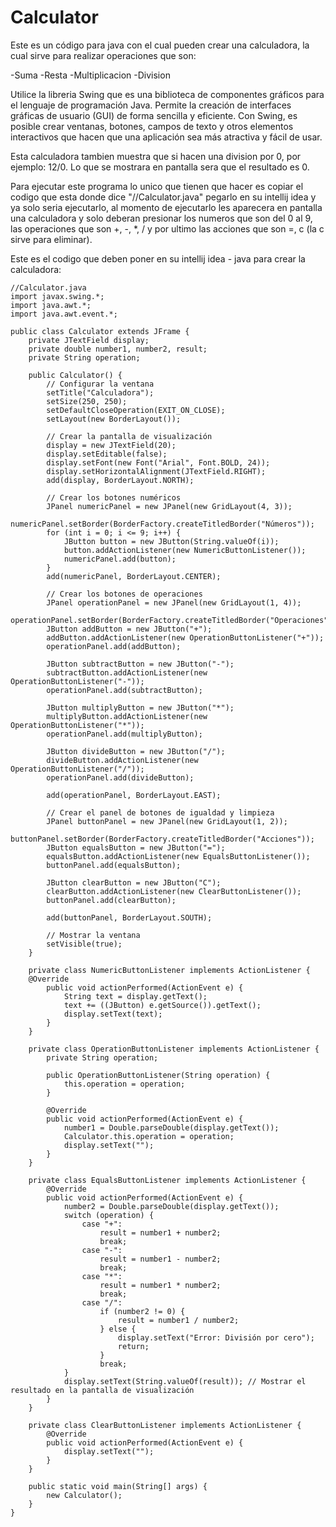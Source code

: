 # Calculator
Este es un código para java con el cual pueden crear una calculadora, la cual sirve para realizar operaciones que son:

-Suma
-Resta
-Multiplicacion
-Division

Utilice la libreria Swing que es una biblioteca de componentes gráficos para el lenguaje de programación Java. Permite la creación de interfaces gráficas de usuario (GUI) de forma sencilla y eficiente. Con Swing, es posible crear ventanas, botones, campos de texto y otros elementos interactivos que hacen que una aplicación sea más atractiva y fácil de usar.

Esta calculadora tambien muestra que si hacen una division por 0, por ejemplo: 12/0. Lo que se mostrara en pantalla sera que el resultado es 0.

Para ejecutar este programa lo unico que tienen que hacer es copiar el codigo que esta donde dice "//Calculator.java" pegarlo en su intellij idea y ya solo seria ejecutarlo, al momento de ejecutarlo les aparecera en pantalla una calculadora y solo deberan presionar los numeros que son del 0 al 9, las operaciones que son +, -, *, / y por ultimo las acciones que son =, c (la c sirve para eliminar).

Este es el codigo que deben poner en su intellij idea - java para crear la calculadora:

    //Calculator.java
    import javax.swing.*;
    import java.awt.*;
    import java.awt.event.*;

    public class Calculator extends JFrame {
        private JTextField display;
        private double number1, number2, result;
        private String operation;
    
        public Calculator() {
            // Configurar la ventana
            setTitle("Calculadora");
            setSize(250, 250);
            setDefaultCloseOperation(EXIT_ON_CLOSE);
            setLayout(new BorderLayout());

            // Crear la pantalla de visualización
            display = new JTextField(20);
            display.setEditable(false);
            display.setFont(new Font("Arial", Font.BOLD, 24));
            display.setHorizontalAlignment(JTextField.RIGHT);
            add(display, BorderLayout.NORTH);

            // Crear los botones numéricos
            JPanel numericPanel = new JPanel(new GridLayout(4, 3));
            numericPanel.setBorder(BorderFactory.createTitledBorder("Números"));
            for (int i = 0; i <= 9; i++) {
                JButton button = new JButton(String.valueOf(i));
                button.addActionListener(new NumericButtonListener());
                numericPanel.add(button);
            }
            add(numericPanel, BorderLayout.CENTER);

            // Crear los botones de operaciones
            JPanel operationPanel = new JPanel(new GridLayout(1, 4));
            operationPanel.setBorder(BorderFactory.createTitledBorder("Operaciones"));
            JButton addButton = new JButton("+");
            addButton.addActionListener(new OperationButtonListener("+"));
            operationPanel.add(addButton);

            JButton subtractButton = new JButton("-");
            subtractButton.addActionListener(new OperationButtonListener("-"));
            operationPanel.add(subtractButton);

            JButton multiplyButton = new JButton("*");
            multiplyButton.addActionListener(new OperationButtonListener("*"));
            operationPanel.add(multiplyButton);

            JButton divideButton = new JButton("/");
            divideButton.addActionListener(new OperationButtonListener("/"));
            operationPanel.add(divideButton);

            add(operationPanel, BorderLayout.EAST);

            // Crear el panel de botones de igualdad y limpieza
            JPanel buttonPanel = new JPanel(new GridLayout(1, 2));
            buttonPanel.setBorder(BorderFactory.createTitledBorder("Acciones"));
            JButton equalsButton = new JButton("=");
            equalsButton.addActionListener(new EqualsButtonListener());
            buttonPanel.add(equalsButton);

            JButton clearButton = new JButton("C");
            clearButton.addActionListener(new ClearButtonListener());
            buttonPanel.add(clearButton);

            add(buttonPanel, BorderLayout.SOUTH);

            // Mostrar la ventana
            setVisible(true);
        }

        private class NumericButtonListener implements ActionListener {
        @Override
            public void actionPerformed(ActionEvent e) {
                String text = display.getText();
                text += ((JButton) e.getSource()).getText();
                display.setText(text);
            }
        }

        private class OperationButtonListener implements ActionListener {
            private String operation;

            public OperationButtonListener(String operation) {
                this.operation = operation;
            }

            @Override
            public void actionPerformed(ActionEvent e) {
                number1 = Double.parseDouble(display.getText());
                Calculator.this.operation = operation;
                display.setText("");
            }
        }

        private class EqualsButtonListener implements ActionListener {
            @Override
            public void actionPerformed(ActionEvent e) {
                number2 = Double.parseDouble(display.getText());
                switch (operation) {
                    case "+":
                        result = number1 + number2;
                        break;
                    case "-":
                        result = number1 - number2;
                        break;
                    case "*":
                        result = number1 * number2;
                        break;
                    case "/":
                        if (number2 != 0) {
                            result = number1 / number2;
                        } else {
                            display.setText("Error: División por cero");
                            return;
                        }
                        break;
                }
                display.setText(String.valueOf(result)); // Mostrar el resultado en la pantalla de visualización
            }
        }

        private class ClearButtonListener implements ActionListener {
            @Override
            public void actionPerformed(ActionEvent e) {
                display.setText("");
            }
        }

        public static void main(String[] args) {
            new Calculator();
        }
    }
        
    
